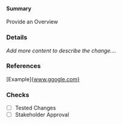 #### Summary 
Provide an Overview

### Details
_Add more content to describe the change...._

### References
[Example]{www.ggogle.com}

### Checks
- [ ] Tested Changes
- [ ] Stakeholder Approval
